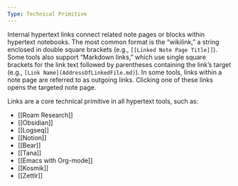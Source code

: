 ```yaml
---
Type: Technical Primitive
---
```


Internal hypertext links connect related note pages or blocks within hypertext notebooks. The most common format is the “wikilink,” a string enclosed in double square brackets (e.g., `[[Linked Note Page Title]]`). Some tools also support “Markdown links,” which use single square brackets for the link text followed by parentheses containing the link’s target (e.g., `[Link Name](AddressOfLinkedFile.md)`). In some tools, links within a note page are referred to as outgoing links. Clicking one of these links opens the targeted note page.

Links are a core technical primitive in all hypertext tools, such as:
- [[Roam Research]]
- [[Obsidian]]
- [[Logseq]]
- [[Notion]]
- [[Bear]]
- [[Tana]]
- [[Emacs with Org-mode]]
- [[Kosmik]]
- [[Zettlr]]
